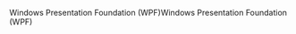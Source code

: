 <span data-ttu-id="f0c6f-101">Windows Presentation Foundation (WPF)</span><span class="sxs-lookup"><span data-stu-id="f0c6f-101">Windows Presentation Foundation (WPF)</span></span>